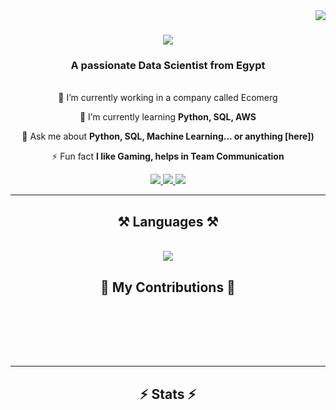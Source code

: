 <img align="right" src="https://visitor-badge.laobi.icu/badge?page_id=salesp07.salesp07" />

<h1 align="center">
    <img src="https://readme-typing-svg.herokuapp.com/?font=Righteous&size=35&center=true&vCenter=true&width=500&height=70&duration=4000&lines=Hi+There!+👋;+I'm+Kareem+Waleed!;" />
</h1>

<div align="center">
<h3 align="center">A passionate Data Scientist from Egypt </h3>

<br/>

<div align="center">
🔭 I’m currently working in a company called Ecomerg
 
 🌱 I’m currently learning **Python, SQL, AWS**

💬 Ask me about **Python, SQL, Machine Learning... or anything [here])**

⚡ Fun fact **I like Gaming, helps in Team Communication**
</div>
 
<div align="center"> 
  <a href="mailto:kareemkotb2005@gmail.com">
    <img src="https://img.shields.io/badge/Gmail-333333?style=for-the-badge&logo=gmail&logoColor=red" />
  </a>
  <a href="https://www.linkedin.com/in/kareem-kotb-3b8b1b105/"_blank">
    <img src="https://img.shields.io/badge/LinkedIn-0077B5?style=for-the-badge&logo=linkedin&logoColor=white" target="_blank" />
  </a>
  <a href="https://github.com/kareemkotb" target="_blank">
     <img src="https://img.shields.io/badge/Portfolio-FF5722?style=for-the-badge&logo=todoist&logoColor=white" target="_blank" /> <!-- sqlite, safari, google-chrome are other good icon options -->
  </a>
</div>
 <hr/>
 
<h2 align="center">⚒️ Languages ⚒️</h2>
<br/>
<div align="center">
    <img src="https://skillicons.dev/icons?i=aws,github,js,html,css,vscode,obsidian,py,figma,r,windows" />
</div>
<div align="center">
  <h2>🐍 My Contributions 🐍</h2>
  <br>

  
  <br/><br/><br/>
</div>

<hr/>

<h2 align="center">⚡ Stats ⚡</h2>



